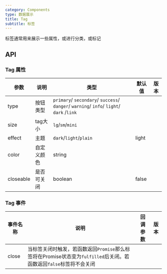 ```yaml
---
category: Components
type: 数据展示
title: Tag
subtitle: 标签
---
```


标签通常用来展示一些属性，或进行分类，或标记

## API

### Tag 属性

| 参数             | 说明             | 类型                                                                                      | 默认值   | 版本  |
|----------------|----------------|-----------------------------------------------------------------------------------------|-------|-----|
| type           | 按钮类型           | `primary`/ `secondary`/ `success`/ `danger`/ `warning`/ `info`/ `light`/ `dark` /`link` |        |  |
| size           | tag大小          | `lg`/`sm`/`mini`                                                                        |      |  |
| effect         | 主题             | `dark`/`light`/`plain`                                                                  |  light   |
| color         | 自定义颜色             | string                                                                                  |     |
| closeable        | 是否可关闭 | boolean                                                                                 | false |     |

### Tag 事件

| 事件名称          | 说明                                                                         | 回调参数 | 版本  |
|---------------|----------------------------------------------------------------------------|------|-----|
| close         | 当标签关闭时触发，若函数返回`Promise`那么标签将在Promise状态变为`fulfilled`后关闭。若函数返回`false`标签将不会关闭 |      |     |
